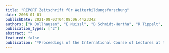 ```yaml
---
title: "REPORT Zeitschrift für Weiterbildungsforschung"
date: 2008-01-01
publishDate: 2021-08-03T04:08:06.442334Z
authors: ["K Dollhausen", "E Nuissl", "B Schmidt-Hertha", "R Tippelt", " ..."]
publication_types: ["2"]
abstract: ""
featured: false
publication: "*Proceedings of the International Course of Lectures at the University of …*"
---
```



